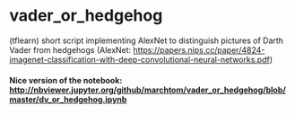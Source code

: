 # vader_or_hedgehog
(tflearn) short script implementing AlexNet to distinguish pictures of Darth Vader from hedgehogs
(AlexNet: https://papers.nips.cc/paper/4824-imagenet-classification-with-deep-convolutional-neural-networks.pdf)

#### Nice version of the notebook: http://nbviewer.jupyter.org/github/marchtom/vader_or_hedgehog/blob/master/dv_or_hedgehog.ipynb

